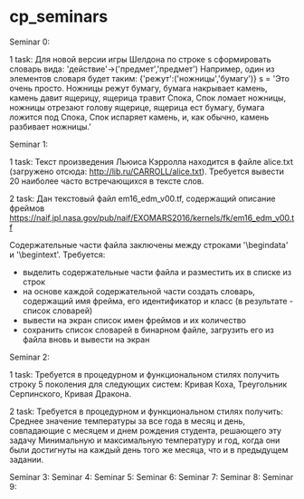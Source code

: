 # cp_seminars

Seminar 0:

  1 task:
Для новой версии игры Шелдона по строке s сформировать словарь вида: 'действие'->('предмет','предмет')
Например, один из элементов словаря будет таким: {'режут':('ножницы','бумагу')}
s = 'Это очень просто. Ножницы режут бумагу, бумага накрывает камень, камень давит ящерицу, ящерица травит Спока, Спок ломает ножницы, ножницы отрезают голову ящерице, ящерица ест бумагу, бумага ложится под Спока, Спок испаряет камень, и, как обычно, камень разбивает ножницы.'


Seminar 1:

  1 task:
Текст произведения Льюиса Кэрролла находится в файле alice.txt (загружено отсюда: http://lib.ru/CARROLL/alice.txt). Требуется вывести 20 наиболее часто встречающихся в тексте слов.

  2 task:
Дан текстовый файл em16_edm_v00.tf, содержащий описание фреймов https://naif.jpl.nasa.gov/pub/naif/EXOMARS2016/kernels/fk/em16_edm_v00.tf

Содержательные части файла заключены между строками '\begindata' и '\begintext'.
Требуется:
 - выделить содержательные части файла и разместить их в списке из строк
 - на основе каждой содержательной части создать словарь, содержащий имя фрейма, его идентификатор и класс (в результате - список словарей)
 - вывести на экран список имен фреймов и их количество
 - сохранить список словарей в бинарном файле, загрузить его из файла вновь и вывести на экран


Seminar 2:

  1 task:
Требуется в процедурном и функциональном стилях получить строку 5 поколения для следующих систем: Кривая Коха, Треугольник Серпинского, Кривая Дракона.

  2 task:
 Требуется в процедурном и функциональном стилях получить:
Среднее значение температуры за все года в месяц и день, совпадающие с месяцем и днем рождения студента, решающего эту задачу
Минимальную и максимальную температуру и год, когда они были достигнуты на каждый день того же месяца, что и в предыдущем задании.


Seminar 3:
Seminar 4:
Seminar 5:
Seminar 6:
Seminar 7:
Seminar 8:
Seminar 9:
